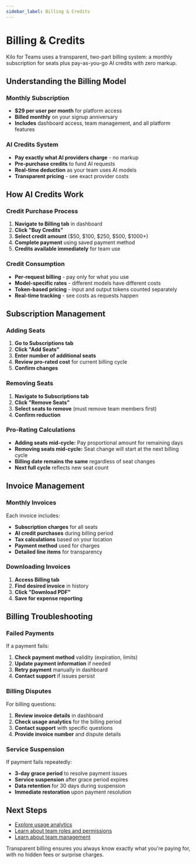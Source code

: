 ```yaml
---
sidebar_label: Billing & Credits
---
```


# Billing & Credits

Kilo for Teams uses a transparent, two-part billing system: a monthly subscription for seats plus pay-as-you-go AI credits with zero markup.

## Understanding the Billing Model

### Monthly Subscription

- **$29 per user per month** for platform access
- **Billed monthly** on your signup anniversary
- **Includes** dashboard access, team management, and all platform features

### AI Credits System

- **Pay exactly what AI providers charge** - no markup
- **Pre-purchase credits** to fund AI requests
- **Real-time deduction** as your team uses AI models
- **Transparent pricing** - see exact provider costs

## How AI Credits Work

### Credit Purchase Process

1. **Navigate to Billing tab** in dashboard
2. **Click "Buy Credits"**
3. **Select credit amount** ($50, $100, $250, $500, $1000+)
4. **Complete payment** using saved payment method
5. **Credits available immediately** for team use

### Credit Consumption

- **Per-request billing** - pay only for what you use
- **Model-specific rates** - different models have different costs
- **Token-based pricing** - input and output tokens counted separately
- **Real-time tracking** - see costs as requests happen

## Subscription Management

### Adding Seats

1. **Go to Subscriptions tab**
2. **Click "Add Seats"**
3. **Enter number of additional seats**
4. **Review pro-rated cost** for current billing cycle
5. **Confirm changes**

### Removing Seats

1. **Navigate to Subscriptions tab**
2. **Click "Remove Seats"**
3. **Select seats to remove** (must remove team members first)
4. **Confirm reduction**

### Pro-Rating Calculations

- **Adding seats mid-cycle:** Pay proportional amount for remaining days
- **Removing seats mid-cycle:** Seat change will start at the next billing cycle
- **Billing date remains the same** regardless of seat changes
- **Next full cycle** reflects new seat count

## Invoice Management

### Monthly Invoices

Each invoice includes:

- **Subscription charges** for all seats
- **AI credit purchases** during billing period
- **Tax calculations** based on your location
- **Payment method** used for charges
- **Detailed line items** for transparency

### Downloading Invoices

1. **Access Billing tab**
2. **Find desired invoice** in history
3. **Click "Download PDF"**
4. **Save for expense reporting**

## Billing Troubleshooting

### Failed Payments

If a payment fails:

1. **Check payment method** validity (expiration, limits)
2. **Update payment information** if needed
3. **Retry payment** manually in dashboard
4. **Contact support** if issues persist

### Billing Disputes

For billing questions:

1. **Review invoice details** in dashboard
2. **Check usage analytics** for the billing period
3. **Contact support** with specific questions
4. **Provide invoice number** and dispute details

### Service Suspension

If payment fails repeatedly:

- **3-day grace period** to resolve payment issues
- **Service suspension** after grace period expires
- **Data retention** for 30 days during suspension
- **Immediate restoration** upon payment resolution

## Next Steps

- [Explore usage analytics](/teams/analytics)
- [Learn about team roles and permissions](/teams/roles-permissions)
- [Learn about team management](/teams/team-management)

Transparent billing ensures you always know exactly what you're paying for, with no hidden fees or surprise charges.
